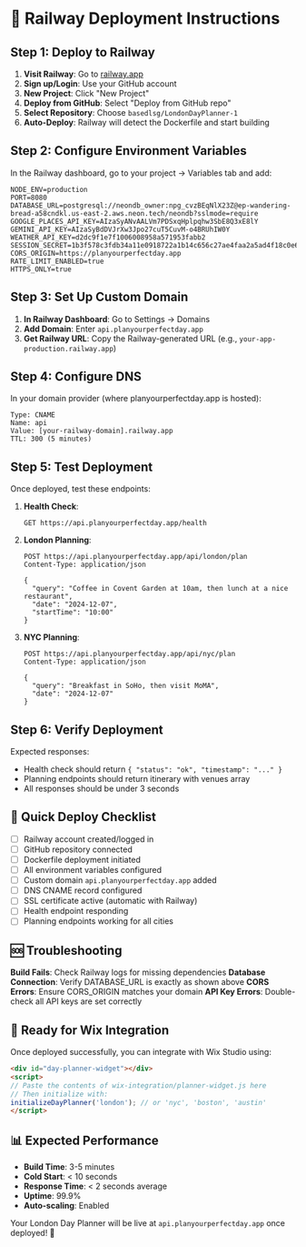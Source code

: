 # 🚂 Railway Deployment Instructions

## Step 1: Deploy to Railway

1. **Visit Railway**: Go to [railway.app](https://railway.app)
2. **Sign up/Login**: Use your GitHub account
3. **New Project**: Click "New Project"
4. **Deploy from GitHub**: Select "Deploy from GitHub repo"
5. **Select Repository**: Choose `basedlsg/LondonDayPlanner-1`
6. **Auto-Deploy**: Railway will detect the Dockerfile and start building

## Step 2: Configure Environment Variables

In the Railway dashboard, go to your project → Variables tab and add:

```env
NODE_ENV=production
PORT=8080
DATABASE_URL=postgresql://neondb_owner:npg_cvzBEqNlX23Z@ep-wandering-bread-a58cndkl.us-east-2.aws.neon.tech/neondb?sslmode=require
GOOGLE_PLACES_API_KEY=AIzaSyANvAALVm7PDSxqHplpqhw3SbE8Q3xE8lY
GEMINI_API_KEY=AIzaSyBdDVJrXw3Jpo27cuT5CuvM-o4BRUhIW0Y
WEATHER_API_KEY=d2dc9f1e7f1006008958a571953fabb2
SESSION_SECRET=1b3f578c3fdb34a11e0918722a1b14c656c27ae4faa2a5ad4f18c0e665042068
CORS_ORIGIN=https://planyourperfectday.app
RATE_LIMIT_ENABLED=true
HTTPS_ONLY=true
```

## Step 3: Set Up Custom Domain

1. **In Railway Dashboard**: Go to Settings → Domains
2. **Add Domain**: Enter `api.planyourperfectday.app`
3. **Get Railway URL**: Copy the Railway-generated URL (e.g., `your-app-production.railway.app`)

## Step 4: Configure DNS

In your domain provider (where planyourperfectday.app is hosted):

```dns
Type: CNAME
Name: api
Value: [your-railway-domain].railway.app
TTL: 300 (5 minutes)
```

## Step 5: Test Deployment

Once deployed, test these endpoints:

1. **Health Check**: 
   ```
   GET https://api.planyourperfectday.app/health
   ```

2. **London Planning**: 
   ```
   POST https://api.planyourperfectday.app/api/london/plan
   Content-Type: application/json
   
   {
     "query": "Coffee in Covent Garden at 10am, then lunch at a nice restaurant",
     "date": "2024-12-07",
     "startTime": "10:00"
   }
   ```

3. **NYC Planning**: 
   ```
   POST https://api.planyourperfectday.app/api/nyc/plan
   Content-Type: application/json
   
   {
     "query": "Breakfast in SoHo, then visit MoMA",
     "date": "2024-12-07"
   }
   ```

## Step 6: Verify Deployment

Expected responses:
- Health check should return `{ "status": "ok", "timestamp": "..." }`
- Planning endpoints should return itinerary with venues array
- All responses should be under 3 seconds

## 🎯 Quick Deploy Checklist

- [ ] Railway account created/logged in
- [ ] GitHub repository connected
- [ ] Dockerfile deployment initiated
- [ ] All environment variables configured
- [ ] Custom domain `api.planyourperfectday.app` added
- [ ] DNS CNAME record configured
- [ ] SSL certificate active (automatic with Railway)
- [ ] Health endpoint responding
- [ ] Planning endpoints working for all cities

## 🆘 Troubleshooting

**Build Fails**: Check Railway logs for missing dependencies
**Database Connection**: Verify DATABASE_URL is exactly as shown above
**CORS Errors**: Ensure CORS_ORIGIN matches your domain
**API Key Errors**: Double-check all API keys are set correctly

## 🚀 Ready for Wix Integration

Once deployed successfully, you can integrate with Wix Studio using:

```html
<div id="day-planner-widget"></div>
<script>
// Paste the contents of wix-integration/planner-widget.js here
// Then initialize with:
initializeDayPlanner('london'); // or 'nyc', 'boston', 'austin'
</script>
```

## 📊 Expected Performance

- **Build Time**: 3-5 minutes
- **Cold Start**: < 10 seconds
- **Response Time**: < 2 seconds average
- **Uptime**: 99.9%
- **Auto-scaling**: Enabled

Your London Day Planner will be live at `api.planyourperfectday.app` once deployed! 🎉